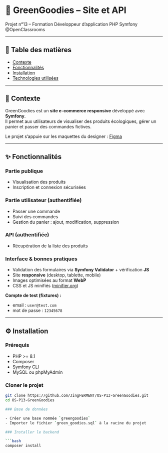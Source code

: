 # 🌱 GreenGoodies – Site et API
Projet n°13 – Formation Développeur d’application PHP Symfony @OpenClassrooms

---

## 📑 Table des matières
- [Contexte](#-contexte)
- [Fonctionnalités](#-fonctionnalités)
- [Installation](#-installation)
- [Technologies utilisées](#-technologies-utilisées)

---

## 📄 Contexte

GreenGoodies est un **site e-commerce responsive** développé avec **Symfony**.  
Il permet aux utilisateurs de visualiser des produits écologiques, gérer un panier et passer des commandes fictives.

Le projet s’appuie sur les maquettes du designer : [Figma](https://www.figma.com/file/dwbwGIJqxan1qJFwKt8juV/Green-Goodies?type=design&node-id=0%3A1&mode=design&t=OXiRrAW0OXecVME4-1)

---

## ✨ Fonctionnalités

### Partie publique
- Visualisation des produits
- Inscription et connexion sécurisées

### Partie utilisateur (authentifiée)
- Passer une commande
- Suivi des commandes
- Gestion du panier : ajout, modification, suppression

### API (authentifiée)
- Récupération de la liste des produits

### Interface & bonnes pratiques
- Validation des formulaires via **Symfony Validator** + vérification **JS**
- Site **responsive** (desktop, tablette, mobile)
- Images optimisées au format **WebP**
- CSS et JS minifiés ([minifier.org](https://www.minifier.org/))

**Compte de test (fixtures) :**
- email : `user@test.com`
- mot de passe : `12345678`

---

## ⚙️ Installation

### Prérequis
- PHP >= 8.1
- Composer
- Symfony CLI
- MySQL ou phpMyAdmin

### Cloner le projet
```bash
git clone https://github.com/JingFERMENT/OS-P13-GreenGoodies.git
cd OS-P13-GreenGoodies

### Base de données

- Créer une base nommée `greengoodies`
- Importer le fichier `green_goodies.sql` à la racine du projet

### Installer le backend

```bash
composer install


